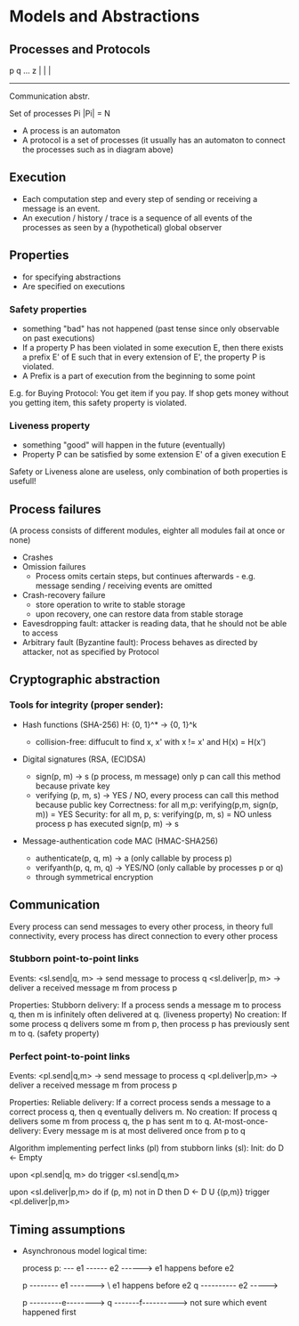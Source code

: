 # Models and Abstractions
## Processes and Protocols

p   q   ...   z
|   |         |
_______________
Communication abstr.

Set of processes Pi
|Pi| = N

* A process is an automaton
* A protocol is a set of processes (it usually has an automaton to connect the processes such as in diagram above)

## Execution
* Each computation step and every step of sending or receiving a message is an event.
* An execution / history / trace is a sequence of all events of the processes as seen by a (hypothetical) global observer

## Properties
* for specifying abstractions
* Are specified on executions

### Safety properties
* something "bad" has not happened (past tense since only observable on past executions)
* If a property P has been violated in some execution E, then there exists a prefix E' of E such that in every extension
of E', the property P is violated.
* A Prefix is a part of execution from the beginning to some point

E.g. for Buying Protocol: You get item if you pay. If shop gets money without you getting item, this safety property is violated.

### Liveness property
* something "good" will happen in the future (eventually)
* Property P can be satisfied by some extension E' of a given execution E

Safety or Liveness alone are useless, only combination of both properties is usefull!

## Process failures
(A process consists of different modules, eighter all modules fail at once or none)
* Crashes
* Omission failures
  * Process omits certain steps, but continues afterwards - e.g. message sending / receiving events are omitted
* Crash-recovery failure
  * store operation to write to stable storage
  * upon recovery, one can restore data from stable storage
* Eavesdropping fault: attacker is reading data, that he should not be able to access
* Arbitrary fault (Byzantine fault): Process behaves as directed by attacker, not as specified by Protocol

## Cryptographic abstraction
### Tools for integrity (proper sender):
* Hash functions (SHA-256)
  H: {0, 1}^* -> {0, 1}^k
  * collision-free: diffucult to find x, x' with x != x' and H(x) = H(x')

* Digital signatures (RSA, (EC)DSA)
  * sign(p, m) -> s (p process, m message) only p can call this method because private key
  * verifying (p, m, s) -> YES / NO, every process can call this method because public key
  Correctness:
    for all m,p: verifying(p,m, sign(p, m)) = YES
  Security:
    for all m, p, s: verifying(p, m, s) = NO
    unless process p has executed sign(p, m) -> s

* Message-authentication code MAC (HMAC-SHA256)
  * authenticate(p, q, m) -> a (only callable by process p)
  * verifyanth(p, q, m, q) -> YES/NO (only callable by processes p or q)
  * through symmetrical encryption

## Communication
Every process can send messages to every other process, in theory full connectivity, every process has direct connection to every other process

### Stubborn point-to-point links
Events: <sl.send|q, m> -> send message to process q
        <sl.deliver|p, m> -> deliver a received message m from process p

Properties:
    Stubborn delivery: If a process sends a message m to process q, then m is infinitely often delivered at q. (liveness property)
    No creation: If some process q delivers some m from p, then process p has previously sent m to q. (safety property)

### Perfect point-to-point links
Events: <pl.send|q,m> -> send message to process q
        <pl.deliver|p,m> -> deliver a received message m from process p

Properties:
    Reliable delivery: If a correct process sends a message to a correct process q, then q eventually delivers m.
    No creation: If process q delivers some m from process q, the p has sent m to q.
    At-most-once-delivery: Every message m is at most delivered once from p to q

Algorithm implementing perfect links (pl) from stubborn links (sl):
  Init: do
    D <- Empty

  upon <pl.send|q, m> do
    trigger <sl.send|q,m>

  upon <sl.deliver|p,m> do
    if (p, m) not in D then
      D <- D U {(p,m)}
      trigger <pl.deliver|p,m>

## Timing assumptions
* Asynchronous model
  logical time:

  process p: --- e1 ------ e2 ------>     e1 happens before e2

  p -------- e1 ------->
              \                           e1 happens before e2
  q ---------- e2 ----->

  p ---------e-------->
  q -------f---------->                   not sure which event happened first
